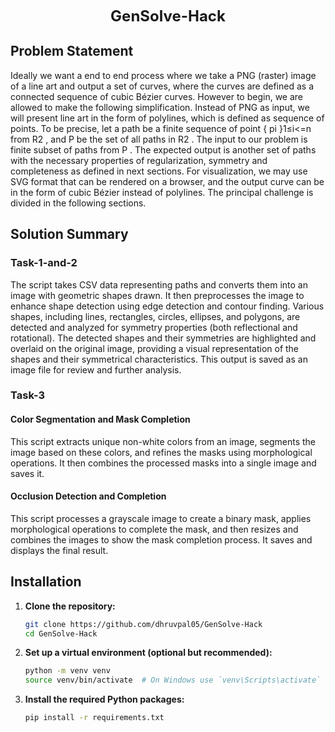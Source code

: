 <p align="center">
  <strong><span style="font-size: 24px;">GenSolve-Hack</span></strong>
</p>


## Problem Statement 

Ideally we want a end to end process where we take a PNG
(raster) image of a line art and output a set of curves, where the curves are defined as
a connected sequence of cubic Bézier curves.
However to begin, we are allowed to make the following simplification. Instead of
PNG as input, we will present line art in the form of polylines, which is defined as sequence
of points. To be precise, let a path be a finite sequence of point { pi }1≤i<=n from R2 , and
P be the set of all paths in R2 . The input to our problem is finite subset of paths from P .
The expected output is another set of paths with the necessary properties of regularization,
symmetry and completeness as defined in next sections.
For visualization, we may use SVG format that can be rendered on a browser, and
the output curve can be in the form of cubic Bézier instead of polylines. The principal
challenge is divided in the following sections.

## Solution Summary 

### Task-1-and-2
The script takes CSV data representing paths and converts them into an image with geometric shapes drawn. It then preprocesses the image to enhance shape detection using edge detection and contour finding. Various shapes, including lines, rectangles, circles, ellipses, and polygons, are detected and analyzed for symmetry properties (both reflectional and rotational). The detected shapes and their symmetries are highlighted and overlaid on the original image, providing a visual representation of the shapes and their symmetrical characteristics. This output is saved as an image file for review and further analysis.

### Task-3

#### Color Segmentation and Mask Completion

This script extracts unique non-white colors from an image, segments the image based on these colors, and refines the masks using morphological operations. It then combines the processed masks into a single image and saves it.

#### Occlusion Detection and Completion

This script processes a grayscale image to create a binary mask, applies morphological operations to complete the mask, and then resizes and combines the images to show the mask completion process. It saves and displays the final result.

## Installation

1. **Clone the repository:**

   ```bash
   git clone https://github.com/dhruvpal05/GenSolve-Hack
   cd GenSolve-Hack
   ```

2. **Set up a virtual environment (optional but recommended):**

   ```bash
   python -m venv venv
   source venv/bin/activate  # On Windows use `venv\Scripts\activate`
   ```

3. **Install the required Python packages:**

   ```bash
   pip install -r requirements.txt
   ```